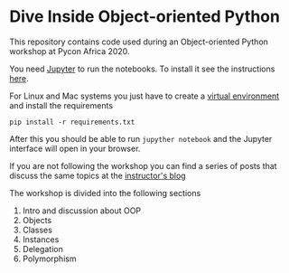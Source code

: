 Dive Inside Object-oriented Python
======================

This repository contains code used during an Object-oriented Python workshop at Pycon Africa 2020.

You need [Jupyter](https://jupyter.org) to run the notebooks. To install it see the instructions [here](https://jupyter.org/install).

For Linux and Mac systems you just have to create a [virtual environment](https://packaging.python.org/guides/installing-using-pip-and-virtual-environments/) and install the requirements

```
pip install -r requirements.txt
```

After this you should be able to run `jupyther notebook` and the Jupyter interface will open in your browser.

If you are not following the workshop you can find a series of posts that discuss the same topics at the [instructor's blog](https://www.thedigitalcatonline.com/blog/2014/08/20/python-3-oop-part-1-objects-and-types/)

The workshop is divided into the following sections

1. Intro and discussion about OOP
2. Objects
3. Classes
4. Instances
5. Delegation
6. Polymorphism



